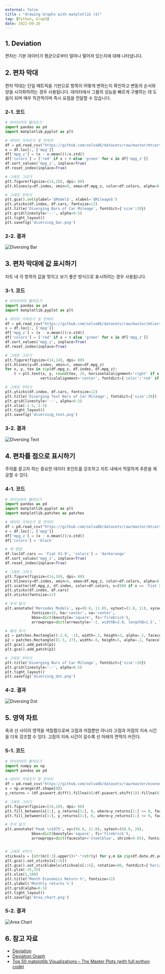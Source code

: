 ```yaml
---
external: false
title : "drawing Graphs with matplotlib (4)"
tag: [Python, Graph]
date: 2022-09-26
---
```


## 1. Deviation

편차는 기본 데이터가 평균으로부터 얼마나 떨어져 있는지에 대해 나타냅니다.

## 2. 편차 막대

편차 막대는 단일 메트릭을 기반으로 항목이 어떻게 변하는지 확인하고 변동의 순서와 양을 시각화하려는 경우 사용됩니다. 데이터에서 그룹의 성능을 빠르게 구별하는 데 도움이 되며 매우 직관적이며 즉시 요점을 전달할 수 있습니다.

### 2-1. 코드

```python
# 라이브러리 불러오기
import pandas as pd
import matplotlib.pyplot as plt

# 데이터 가져오기 및 전처리
df = pd.read_csv("https://github.com/selva86/datasets/raw/master/mtcars.csv")
x = df.loc[:, ['mpg']]
df['mpg_z'] = (x - x.mean())/x.std()
df['colors'] = ['red' if x < 0 else 'green' for x in df['mpg_z']]
df.sort_values('mpg_z', inplace=True)
df.reset_index(inplace=True)

# 그래프 그리기
plt.figure(figsize=(14,10), dpi= 80)
plt.hlines(y=df.index, xmin=0, xmax=df.mpg_z, color=df.colors, alpha=0.4, linewidth=5)

# 그래프 꾸미기
plt.gca().set(ylabel='$Model$', xlabel='$Mileage$')
plt.yticks(df.index, df.cars, fontsize=12)
plt.title('Diverging Bars of Car Mileage', fontdict={'size':20})
plt.grid(linestyle='--', alpha=0.5)
plt.tight_layout()
plt.savefig('diversing_bar.png')
```

### 2-2. 결과

![Diversing Bar](/images/diversing_bar.png)

## 3. 편차 막대에 값 표시하기

차트 내 각 항목의 값을 멋지고 보기 좋은 방식으로 표시하려는 경우 사용됩니다.

### 3-1. 코드

```python
# 라이브러리 불러오기
import pandas as pd
import matplotlib.pyplot as plt

# 데이터 가져오기 및 전처리
df = pd.read_csv("https://github.com/selva86/datasets/raw/master/mtcars.csv")
x = df.loc[:, ['mpg']]
df['mpg_z'] = (x - x.mean())/x.std()
df['colors'] = ['red' if x < 0 else 'green' for x in df['mpg_z']]
df.sort_values('mpg_z', inplace=True)
df.reset_index(inplace=True)

# 그래프 그리기
plt.figure(figsize=(14,14), dpi= 80)
plt.hlines(y=df.index, xmin=0, xmax=df.mpg_z)
for x, y, tex in zip(df.mpg_z, df.index, df.mpg_z):
    t = plt.text(x, y, round(tex, 2), horizontalalignment='right' if x < 0 else 'left', 
                verticalalignment='center', fontdict={'color':'red' if x < 0 else 'green', 'size':14})

# 그래프 꾸미기    
plt.yticks(df.index, df.cars, fontsize=12)
plt.title('Diverging Text Bars of Car Mileage', fontdict={'size':20})
plt.grid(linestyle='--', alpha=0.5)
plt.xlim(-2.5, 2.5)
plt.tight_layout()
plt.savefig('diversing_text.png')
```

### 3-2. 결과

![Diversing Text](/images/diversing_text.png)

## 4. 편차를 점으로 표시하기

주의를 끌고자 하는 중요한 데이터 포인트를 강조하고 차트 내에서 적절하게 추론을 제공할 수 있다.

### 4-1. 코드

```python
# 라이브러리 불러오기
import pandas as pd
import matplotlib.pyplot as plt
import matplotlib.patches as patches

# 데이터 가져오기 및 전처리
df = pd.read_csv("https://github.com/selva86/datasets/raw/master/mtcars.csv")
x = df.loc[:, ['mpg']]
df['mpg_z'] = (x - x.mean())/x.std()
df['colors'] = 'black'

# 색 변경
df.loc[df.cars == 'Fiat X1-9', 'colors'] = 'darkorange'
df.sort_values('mpg_z', inplace=True)
df.reset_index(inplace=True)

# 그래프 그리기
plt.figure(figsize=(14,16), dpi= 80)
plt.hlines(y=df.index, xmin=0, xmax=df.mpg_z, color=df.colors, alpha=0.4, linewidth=1)
plt.scatter(df.mpg_z, df.index, color=df.colors, s=[600 if x == 'Fiat X1-9' else 300 for x in df.cars], alpha=0.6)
plt.yticks(df.index, df.cars)
plt.xticks(fontsize=12)

# 주석 달기
plt.annotate('Mercedes Models', xy=(0.0, 11.0), xytext=(1.0, 11), xycoords='data', 
            fontsize=15, ha='center', va='center',
            bbox=dict(boxstyle='square', fc='firebrick'),
            arrowprops=dict(arrowstyle='-[, widthB=2.0, lengthB=1.5', lw=2.0, color='steelblue'), color='white')

# 패치 추가
p1 = patches.Rectangle((-2.0, -1), width=.3, height=3, alpha=.2, facecolor='red')
p2 = patches.Rectangle((1.5, 27), width=.8, height=5, alpha=.2, facecolor='green')
plt.gca().add_patch(p1)
plt.gca().add_patch(p2)

# 그래프 꾸미기
plt.title('Diverging Bars of Car Mileage', fontdict={'size':20})
plt.grid(linestyle='--', alpha=0.5)
plt.tight_layout()
plt.savefig('diversing_dot.png')
```

### 4-2. 결과

![Diversing Dot](/images/diversing_dot.png)

## 5. 영역 차트

축과 선 사이의 영역을 색칠함으로써 고점과 저점뿐만 아니라 고점과 저점의 지속 시간을 더욱 강조할 수 있다.
고점의 지속 시간이 길수록 선 아래의 면적이 커진다.

### 5-1. 코드

```python
# 라이브러리 불러오기
import numpy as np
import pandas as pd

# 데이터 가져오기 및 전처리
df = pd.read_csv("https://github.com/selva86/datasets/raw/master/economics.csv", parse_dates=['date']).head(100)
x = np.arange(df.shape[0])
y_returns = (df.psavert.diff().fillna(0)/df.psavert.shift(1)).fillna(0) * 100

# 그래프 그리기
plt.figure(figsize=(16,10), dpi= 80)
plt.fill_between(x[1:], y_returns[1:], 0, where=y_returns[1:] >= 0, facecolor='green', interpolate=True, alpha=0.7)
plt.fill_between(x[1:], y_returns[1:], 0, where=y_returns[1:] <= 0, facecolor='red', interpolate=True, alpha=0.7)

# 주석 달기
plt.annotate('Peak \n1975', xy=(94.0, 21.0), xytext=(88.0, 28),
            bbox=dict(boxstyle='square', fc='firebrick'),
            arrowprops=dict(facecolor='steelblue', shrink=0.05), fontsize=15, color='white')


# 그래프 꾸미기
xtickvals = [str(m)[:3].upper()+"-"+str(y) for y,m in zip(df.date.dt.year, df.date.dt.month_name())]
plt.gca().set_xticks(x[::6])
plt.gca().set_xticklabels(xtickvals[::6], rotation=90, fontdict={'horizontalalignment': 'center', 'verticalalignment': 'center_baseline'})
plt.ylim(-35,35)
plt.xlim(1,100)
plt.title("Month Economics Return %", fontsize=22)
plt.ylabel('Monthly returns %')
plt.grid(alpha=0.5)
plt.tight_layout()
plt.savefig('Area_chart.png')
```

### 5-2. 결과

![Area Chart](/images/area_chart.png)

## 6. 참고 자료

- [Deviation](https://en.wikipedia.org/wiki/Deviation)
- [Deviation Graph](https://depictdatastudio.com/charts/deviation-graph/)
- [Top 50 matplotlib Visualizations – The Master Plots (with full python code)](https://www.machinelearningplus.com/plots/top-50-matplotlib-visualizations-the-master-plots-python/#2.-Bubble-plot-with-Encircling)
